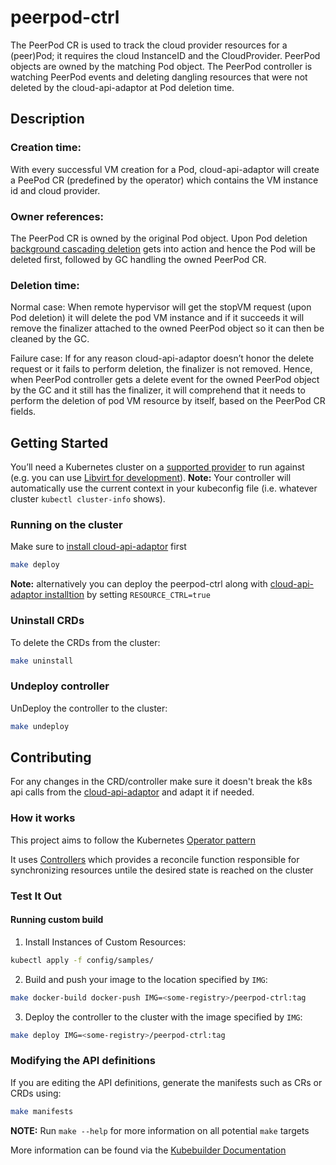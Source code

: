 # peerpod-ctrl
The PeerPod CR is used to track the cloud provider resources for a (peer)Pod; it requires the cloud InstanceID and the CloudProvider. PeerPod objects are owned by the matching Pod object.
The PeerPod controller is watching PeerPod events and deleting dangling resources that were not deleted by the cloud-api-adaptor at Pod deletion time.

## Description
### Creation time:
With every successful VM creation for a Pod, cloud-api-adaptor will create a PeePod CR (predefined by the operator) which contains the VM instance id and cloud provider.

### Owner references:
The PeerPod CR is owned by the original Pod object. Upon Pod deletion [background cascading deletion](https://kubernetes.io/docs/concepts/architecture/garbage-collection/#background-deletion) gets into action and hence the Pod will be deleted first, followed by GC handling the owned PeerPod CR.

### Deletion time:
Normal case: When remote hypervisor will get the stopVM request (upon Pod deletion) it will delete the pod VM instance and if it succeeds it will remove the finalizer attached to the owned PeerPod object so it can then be cleaned by the GC.

Failure case: If for any reason cloud-api-adaptor doesn’t honor the delete request or it fails to perform deletion, the finalizer is not removed. Hence, when PeerPod controller gets a delete event for the owned PeerPod object by the GC and it still has the finalizer, it will comprehend that it needs to perform the deletion of pod VM resource by itself, based on the PeerPod CR fields.

## Getting Started
You’ll need a Kubernetes cluster on a [supported provider](../README.md#supported-providers) to run against (e.g. you can use [Libvirt for development](../libvirt)).
**Note:** Your controller will automatically use the current context in your kubeconfig file (i.e. whatever cluster `kubectl cluster-info` shows).

### Running on the cluster
Make sure to [install cloud-api-adaptor](../install/README.md) first
```sh
make deploy
```
**Note:** alternatively you can deploy the peerpod-ctrl along with [cloud-api-adaptor installtion](../install/README.md) by setting `RESOURCE_CTRL=true`

### Uninstall CRDs
To delete the CRDs from the cluster:

```sh
make uninstall
```

### Undeploy controller
UnDeploy the controller to the cluster:

```sh
make undeploy
```

## Contributing
For any changes in the CRD/controller make sure it doesn't break the k8s api calls from the [cloud-api-adaptor](../) and adapt it if needed.

### How it works
This project aims to follow the Kubernetes [Operator pattern](https://kubernetes.io/docs/concepts/extend-kubernetes/operator/)

It uses [Controllers](https://kubernetes.io/docs/concepts/architecture/controller/) 
which provides a reconcile function responsible for synchronizing resources untile the desired state is reached on the cluster 

### Test It Out
#### Running custom build
1. Install Instances of Custom Resources:

```sh
kubectl apply -f config/samples/
```

2. Build and push your image to the location specified by `IMG`:

```sh
make docker-build docker-push IMG=<some-registry>/peerpod-ctrl:tag
```

3. Deploy the controller to the cluster with the image specified by `IMG`:

```sh
make deploy IMG=<some-registry>/peerpod-ctrl:tag
```

### Modifying the API definitions
If you are editing the API definitions, generate the manifests such as CRs or CRDs using:

```sh
make manifests
```

**NOTE:** Run `make --help` for more information on all potential `make` targets

More information can be found via the [Kubebuilder Documentation](https://book.kubebuilder.io/introduction.html)
